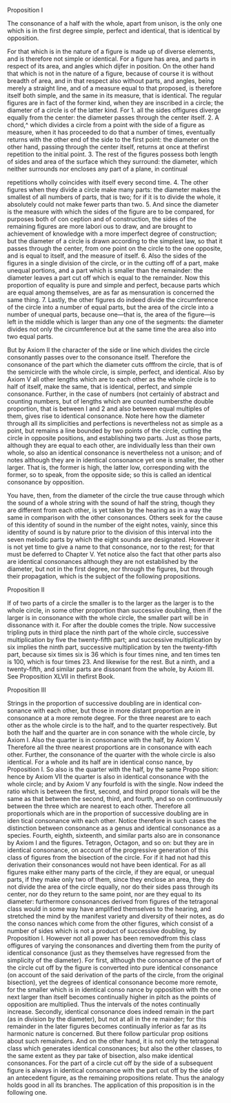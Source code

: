 Proposition I

The consonance of a half with the whole, apart from unison, is the
only one which is in the first degree simple, perfect and identical, that
is identical by opposition.

For that which is in the nature of a figure is made up of diverse elements,
and is therefore not simple or identical. For a figure has area, and parts in
respect of its area, and angles which dijfer in position. On the other hand that
which is not in the nature of a figure, because of course it is without breadth
of area, and in that respect also without parts, and angles, being merely a straight
line, and of a measure equal to that proposed, is therefore itself both simple,
and the same in its measure, that is identical. The regular figures are in fact
of the former kind, when they are inscribed in a circle; the diameter of a circle
is of the latter kind. For 1. all the sides offigures diverge equally from the center:
the diameter passes through the center itself. 2. A chord,^ which divides a circle
from a point with the side of a figure as measure, when it has proceeded to do
that a number of times, eventually returns with the other end of the side to
the first point: the diameter on the other hand, passing through the center itself,
returns at once at thefirst repetition to the initial point. 3. The rest of the figures
possess both length of sides and area of the surface which they surround: the
diameter, which neither surrounds nor encloses any part of a plane, in continual 

repetitions wholly coincides with itself every second time. 4. The other figures
when they divide a circle make many parts: the diameter makes the smallest
of all numbers of parts, that is two; for if it is to divide the whole, it absolutely
could not make fewer parts than two. 5. And since the diameter is the measure
with which the sides of the figure are to be compared, for purposes both of con­
ception and of construction, the sides of the remaining figures are more labori­
ous to draw, and are brought to achievement of knowledge with a more imperfect
degree of construction; but the diameter of a circle is drawn according to the
simplest law, so that it passes through the center, from one point on the circle
to the one opposite, and is equal to itself, and the measure of itself. 6. Also the
sides of the figures in a single division of the circle, or in the cutting off of a
part, make unequal portions, and a part which is smaller than the remainder:
the diameter leaves a part cut off which is equal to the remainder. Now this
proportion of equality is pure and simple and perfect, because parts which are
equal among themselves, are as far as mensuration is concerned the same thing.
7. Lastly, the other figures do indeed divide the circumference of the circle into
a number of equal parts, but the area of the circle into a number of unequal
parts, because one—that is, the area of the figure—is left in the middle which
is larger than any one of the segments: the diameter divides not only the circumference but at the same time the area also into two equal parts.

But by Axiom II the character of the side or line which divides the circle
consonantly passes over to the consonance itself. Therefore the consonance of
the part which the diameter cuts offfrom the circle, that is of the semicircle
with the whole circle, is simple, perfect, and identical. Also by Axiom V all other
lengths which are to each other as the whole circle is to half of itself, make the
same, that is identical, perfect, and simple consonance. Further, in the case of
numbers (not certainly of abstract and counting numbers, but of lengths which
are counted numbersthe double proportion, that is between I and 2 and also
between equal multiples of them, gives rise to identical consonance.
Note here how the diameter through all its simplicities and perfections is
nevertheless not as simple as a point, but remains a line bounded by two points
of the circle, cutting the circle in opposite positions, and establishing two parts.
Just as those parts, although they are equal to each other, are individually less
than their own whole, so also an identical consonance is nevertheless not a unison;
and of notes although they are in identical consonance yet one is smaller, the
other larger. That is, the former is high, the latter low, corresponding with the
former, so to speak, from the opposite side; so this is called an identical consonance by opposition. 

You have, then, from the diameter of the circle the true cause through which
the sound of a whole string with the sound of half the string, though they are
different from each other, is yet taken by the hearing as in a way the same in
comparison with the other consonances.
Others seek for the cause of this identity of sound in the number of the eight
notes, vainly, since this identity of sound is by nature prior to the division of
this interval into the seven melodic parts by which the eight sounds are designated.
However it is not yet time to give a name to that consonance, nor to the
rest; for that must be deferred to Chapter V.
Yet notice also the fact that other parts also are identical consonances although
they are not established by the diameter, but not in the first degree, nor through
the figures, but through their propagation, which is the subject of the following
propositions.

Proposition II

If of two parts of a circle the smaller is to the larger as the larger is
to the whole circle, in some other proportion than successive doubling,
then if the larger is in consonance with the whole circle, the smaller
part will be in dissonance with it.
For after the double comes the triple. Now successive tripling puts in third
place the ninth part of the whole circle, successive multiplication by five the
twenty-fifth part; and successive multiplication by six implies the ninth part,
successive multiplication by ten the twenty-fifth part, because six times six is
36 which is four times nine, and ten times ten is 100, which is four times 23.
And likewise for the rest. But a ninth, and a twenty-fifth, and similar parts
are dissonant from the whole, by Axiom III. See Proposition XLVII in thefirst Book.

Proposition III

Strings in the proportion of successive doubling are in identical con­
sonance with each other, but those in more distant proportion are
in consonance at a more remote degree.
For the three nearest are to each other as the whole circle is to the half,
and to the quarter respectively. But both the half and the quarter are in con­
sonance with the whole circle, by Axiom I. Also the quarter is in consonance
with the half, by Axiom V. Therefore all the three nearest proportions are in
consonance with each other. Further, the consonance of the quarter with the
whole circle is also identical. For a whole and its half are in identical conso­
nance, by Proposition I. So also is the quarter with the half, by the same Propo­
sition: hence by Axiom VII the quarter is also in identical consonance with
the whole circle; and by Axiom V any fourfold is with the single.
Now indeed the ratio which is between the first, second, and third propor­
tionals will be the same as that between the second, third, and fourth, and so
on continuously between the three which are nearest to each other. Therefore all proportionals which are in the proportion of successive doubling are in iden­
tical consonance with each other.
Notice therefore in such cases the distinction between consonance as a genus
and identical consonance as a species. Fourth, eighth, sixteenth, and similar
parts also are in consonance by Axiom I and the figures. Tetragon, Octagon,
and so on: but they are in identical consonance, on account of the progressive
generation of this class of figures from the bisection of the circle.
For if it had not had this derivation their consonances would not have
been identical. For as all figures make either many parts of the circle, if they
are equal, or unequal parts, if they make only two of them, since they enclose
an area, they do not divide the area of the circle equally, nor do their sides pass
through its center, nor do they return to the same point, nor are they equal to
its diameter: furthermore consonances derived from figures of the tetragonal
class would in some way have amplified themselves to the hearing, and stretched
the mind by the manifest variety and diversity of their notes, as do the conso­
nances which come from the other figures, which consist of a number of sides
which is not a product of successive doubling, by Proposition I.
However not all power has been removedfrom this class offigures of varying
the consonances and diverting them from the purity of identical consonance
(just as they themselves have regressed from the simplicity of the diameter). For
first, although the consonance of the part of the circle cut off by the figure is
converted into pure identical consonance (on account of the said derivation
of the parts of the circle, from the original bisection), yet the degrees of identical
consonance become more remote, for the smaller which is in identical conso­
nance by opposition with the one next larger than itself becomes continually
higher in pitch as the points of opposition are multiplied. Thus the intervals
of the notes continually increase. Secondly, identical consonance does indeed
remain in the part (as in division by the diameter), but not at all in the re­
mainder; for this remainder in the later figures becomes continually inferior
as far as its harmonic nature is concerned. But there follow particular prop­
ositions about such remainders.
And on the other hand, it is not only the tetragonal class which generates
identical consonances; but also the other classes, to the same extent as they par­
take of bisection, also make identical consonances. For the part of a circle cut
off by the side of a subsequent figure is always in identical consonance with
the part cut off by the side of an antecedent figure, as the remaining propositions
relate. Thus the analogy holds good in all its branches.
The application of this proposition is in the following one.
